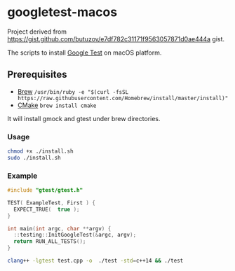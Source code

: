 # googletest-macos

Project derived from https://gist.github.com/butuzov/e7df782c31171f9563057871d0ae444a gist.

The scripts to install [Google Test](https://github.com/google/googletest) on macOS platform.

## Prerequisites

- [Brew](https://brew.sh/)
    `/usr/bin/ruby -e "$(curl -fsSL https://raw.githubusercontent.com/Homebrew/install/master/install)"`
- [CMake](https://cmake.org/)
    `brew install cmake`

It will install gmock and gtest under brew directories.

### Usage

```bash
chmod +x ./install.sh
sudo ./install.sh
```

### Example

```cpp
#include "gtest/gtest.h"

TEST( ExampleTest, First ) {
  EXPECT_TRUE(  true );
}

int main(int argc, char **argv) {
  ::testing::InitGoogleTest(&argc, argv);
  return RUN_ALL_TESTS();
}
```

```bash
clang++ -lgtest test.cpp -o  ./test -std=c++14 && ./test
```

